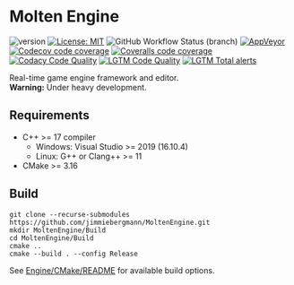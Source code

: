 # Molten Engine
![version](https://img.shields.io/badge/Version-v0.1.0-blue) [![License: MIT](https://img.shields.io/badge/License-MIT-brightgreen.svg)](https://opensource.org/licenses/MIT) ![GitHub Workflow Status (branch)](https://img.shields.io/github/workflow/status/jimmiebergmann/MoltenEngine/Build/master?label=Github)  [![AppVeyor](https://img.shields.io/appveyor/ci/jimmiebergmann/MoltenEngine/master?label=AppVeyor)](https://ci.appveyor.com/project/jimmiebergmann/MoltenEngine/branch/master) [![Codecov code coverage](https://img.shields.io/codecov/c/github/jimmiebergmann/MoltenEngine/master?label=Codecov)](https://codecov.io/gh/jimmiebergmann/MoltenEngine) [![Coveralls code coverage](https://img.shields.io/coveralls/github/jimmiebergmann/MoltenEngine/master?label=Coveralls)](https://coveralls.io/github/jimmiebergmann/MoltenEngine?branch=master) [![Codacy Code Quality](https://app.codacy.com/project/badge/Grade/de11d71e399a4f6bb3e19c9cae6d8f95)](https://www.codacy.com/manual/jimmiebergmann/MoltenEngine?utm_source=github.com&amp;utm_medium=referral&amp;utm_content=jimmiebergmann/MoltenEngine&amp;utm_campaign=Badge_Grade) [![LGTM Code Quality](https://img.shields.io/lgtm/grade/cpp/github/jimmiebergmann/MoltenEngine?label=code%20quality&logo=lgtm&)](https://lgtm.com/projects/g/jimmiebergmann/MoltenEngine/) [![LGTM Total alerts](https://img.shields.io/lgtm/alerts/g/jimmiebergmann/MoltenEngine.svg?logo=lgtm&logoWidth=18)](https://lgtm.com/projects/g/jimmiebergmann/MoltenEngine/alerts/)

Real-time game engine framework and editor.  
**Warning:** Under heavy development.

## Requirements
* C++ >= 17 compiler
    - Windows: Visual Studio >= 2019 (16.10.4)
    - Linux: G++ or Clang++ >= 11
* CMake >= 3.16

## Build
``` shell
git clone --recurse-submodules https://github.com/jimmiebergmann/MoltenEngine.git
mkdir MoltenEngine/Build
cd MoltenEngine/Build
cmake ..
cmake --build . --config Release
```
See [Engine/CMake/README](https://github.com/jimmiebergmann/MoltenEngine/blob/master/Engine/CMake/CMake.md) for available build options.